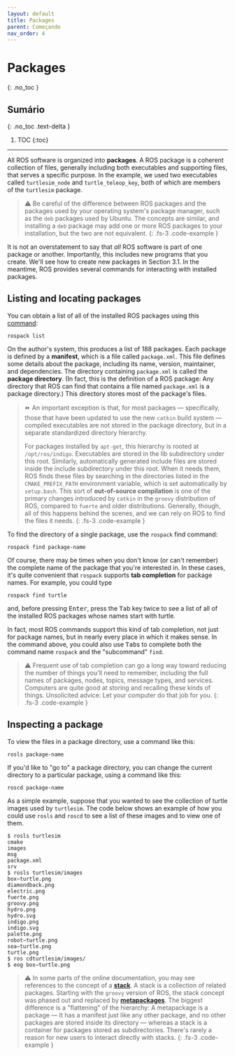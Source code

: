 ```yaml
---
layout: default
title: Packages
parent: Começando
nav_order: 4
---
```


# Packages
{: .no_toc }


## Sumário
{: .no_toc .text-delta }

1. TOC
{:toc}

---

All ROS software is organized into **packages**. A ROS package is a coherent collection of files,
generally including both executables and supporting files, that serves a specific purpose.
In the example, we used two executables called `turtlesim_node` and `turtle_teleop_key`,
both of which are members of the `turtlesim` package.

> ⚠️ Be careful of the difference between ROS packages and the packages used by your
operating system's package manager, such as the `deb` packages used by Ubuntu.
The concepts are similar, and installing a `deb` package may add one or more ROS
packages to your installation, but the two are not equivalent.
{: .fs-3 .code-example }

It is not an overstatement to say that _all_ ROS software is part of one package or another.
Importantly, this includes new programs that you create. We'll see how to create new packages in Section 3.1. 
In the meantime, ROS provides several commands for interacting with
installed packages.

## Listing and locating packages

You can obtain a list of all of the installed ROS packages
using this [command](http://wiki.ros.org/rospack):

```
rospack list
```
On the author's system, this produces a list of 188 packages.
Each package is defined by a **manifest**, which is a file called `package.xml`. This file
defines some details about the package, including its name, version, maintainer, and dependencies.
The directory containing `package.xml` is called the **package directory**. (In
fact, this is the definition of a ROS package: Any directory that ROS can find that contains
a file named `package.xml` is a package directory.) This directory stores most of the package's files.

> ⏩ An important exception is that, for most packages — specifically, those that have
> been updated to use the new `catkin` build system — compiled executables are not
> stored in the package directory, but in a separate standardized directory hierarchy.
>
> For packages installed by `apt-get`, this hierarchy is rooted at `/opt/ros/indigo`. 
> Executables are stored in the lib subdirectory under this root. Similarly, automatically
> generated include files are stored inside the include subdirectory under this root.
> When it needs them, ROS finds these files by searching in the directories listed in the
> `CMAKE_PREFIX_PATH` environment variable, which is set automatically by
> `setup.bash`. This sort of **out-of-source compilation** is one of the primary changes
> introduced by `catkin` in the `groovy` distribution of ROS, compared to `fuerte` and
> older distributions. Generally, though, all of this happens behind the scenes, and
> we can rely on ROS to find the files it needs.
{: .fs-3 .code-example }

To find the directory of a single package, use the `rospack` find command:
```
rospack find package-name
```
Of course, there may be times when you don't know (or can't remember) the complete
name of the package that you're interested in. In these cases, it's quite convenient that
`rospack` supports **tab completion** for package names. For example, you could type
```
rospack find turtle
```
and, before pressing <kbd>Enter</kbd>, press the <kbd>Tab</kbd> key twice to see a list of all of the installed ROS
packages whose names start with turtle.
  
In fact, most ROS commands support this kind of tab completion, not just for package names, but in nearly every place in which it makes sense. In the command above,
you could also use <kbd>Tab</kbd>s to complete both the command name `rospack` and the "subcommand" `find`.

> ⚠️ Frequent use of tab completion can go a long way toward reducing the number of
> things you'll need to remember, including the full names of packages, nodes, topics, message types, and services. Computers are quite good at storing and recalling
> these kinds of things. Unsolicited advice: Let your computer do that job for you.
{: .fs-3 .code-example }

## Inspecting a package

To view the files in a package directory, use a command like this:
```
rosls package-name
```
If you'd like to "go to" a package directory, you can change the current directory to a particular package, using a command like this:
```
roscd package-name
```

As a simple example, suppose that you wanted to see the collection of turtle images used
by `turtlesim`. The code below shows an example of how you could use `rosls` and `roscd` to see a
list of these images and to view one of them.
```console
$ rosls turtlesim
cmake
images
msg
package.xml
srv
$ rosls turtlesim/images
box−turtle.png
diamondback.png
electric.png
fuerte.png
groovy.png
hydro.png
hydro.svg
indigo.png
indigo.svg
palette.png
robot−turtle.png
sea−turtle.png
turtle.png
$ ros cdturtlesim/images/
$ eog box−turtle.png
```

> ⚠️ In some parts of the online documentation, you may see references to the concept of a [**stack**](http://wiki.ros.org/rosbuild/Stacks). A stack is a collection of related packages. Starting with the
> `groovy` version of ROS, the stack concept was phased out and replaced by [**metapackages**](http://wiki.ros.org/catkin/package.xml).
> The biggest difference is a "flattening" of the hierarchy: A metapackage is a package — It has a manifest just like any other package, and no other
packages are stored inside its directory — whereas a stack is a container for packages stored as subdirectories. There's rarely a reason for new users to interact directly
with stacks.
{: .fs-3 .code-example }
